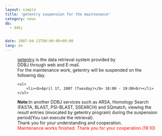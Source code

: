 ```yaml
---
layout: simple
title: 'getentry suspension for the maintenance'
category: news
db:
  - ddbj


date: 2007-04-13T00:00:00+09:00
lang: en
---
```


<html>
<dd><a href="http://getentry.ddbj.nig.ac.jp/top-e.html">getentry</a> is the data retrieval system provided by<br>DDBJ through web and E-mail.
<dd>For the maintenance work, getentry will be suspended on the following day.<br>

    <ul>
        <li><b>April 17, 2007 (Tuesday)</b> 18:00 - 19:00<br></li>
    </ul>
<dd><b>Note:</b>In another DDBJ services such as ARSA, Homology Search (FASTA, BLAST, PSI-BLAST, SSEARCH) and SQmatch, viewing the result entries (invocated by getentry program) during the suspension period(You can execute the retrieval).
<dd>Thank you for your understanding and cooperation.
<dd>
    <font color="#ff0000">Maintenance works finished. Thank you for your cooperation.(19:10)</font>
</dd>
</dd>
</dd>
</dd>
</dd>
</html>
